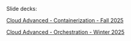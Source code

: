 
Slide decks: 

[Cloud Advanced - Containerization - Fall 2025](https://docs.google.com/presentation/d/1pHbgc0BRNiw-V2JVJO3va7o0mggkMN8OD_UrVC_RwCw/edit?usp=sharing)

[Cloud Advanced - Orchestration - Winter 2025](https://docs.google.com/presentation/d/1-ibR5g0WquBHCCbtxgypo2yaZzPKUhTrB17MI7vYksw/edit#slide=id.p)
